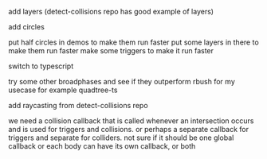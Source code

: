 add layers (detect-collisions repo has good example of layers)

add circles

put half circles in demos to make them run faster
put some layers in there to make them run faster
make some triggers to make it run faster

switch to typescript

try some other broadphases and see if they outperform rbush for my usecase for example quadtree-ts

add raycasting from detect-collisions repo

we need a collision callback that is called whenever an intersection occurs and is used for triggers and collisions. or perhaps a separate callback for triggers and separate for colliders. not sure if it should be one global callback or each body can have its own callback, or both